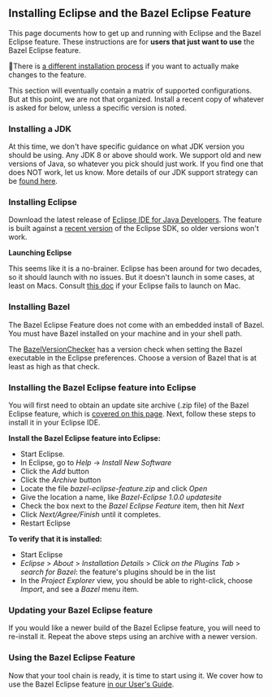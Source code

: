 ## Installing Eclipse and the Bazel Eclipse Feature

This page documents how to get up and running with Eclipse and the Bazel Eclipse feature.
These instructions are for **users that just want to use** the Bazel Eclipse feature.

 👷There is [a different installation process](dev/dev_guide.md) if you want to actually make changes to the feature.

This section will eventually contain a matrix of supported configurations.
But at this point, we are not that organized.
Install a recent copy of whatever is asked for below, unless a specific version is noted.

### Installing a JDK

At this time, we don't have specific guidance on what JDK version you should be using.
Any JDK 8 or above should work.
We support old and new versions of Java, so whatever you pick should just work.
If you find one that does NOT work, let us know.
More details of our JDK support strategy can be [found here](dev/jdk.md).

### Installing Eclipse

Download the latest release of [Eclipse IDE for Java Developers](https://www.eclipse.org/downloads/packages/release/2018-09/r/eclipse-ide-java-developers).
The feature is built against a [recent version](../tools/eclipse_jars) of the Eclipse SDK, so older versions won't work.

**Launching Eclipse**

This seems like it is a no-brainer.
Eclipse has been around for two decades, so it should launch with no issues.
But it doesn't launch in some cases, at least on Macs.
Consult [this doc](mac_eclipse_jdk.md) if your Eclipse fails to launch on Mac.

### Installing Bazel

The Bazel Eclipse Feature does not come with an embedded install of Bazel.
You must have Bazel installed on your machine and in your shell path.

The [BazelVersionChecker](../plugin-libs/plugin-command/src/main/java/com/salesforce/bazel/eclipse/command/internal/BazelVersionChecker.java) has a version check when setting the Bazel executable in the Eclipse preferences.
Choose a version of Bazel that is at least as high as that check.

### Installing the Bazel Eclipse feature into Eclipse

You will first need to obtain an update site archive (.zip file) of the Bazel Eclipse feature,
  which is [covered on this page](releases.md).
Next, follow these steps to install it in your Eclipse IDE.

**Install the Bazel Eclipse feature into Eclipse:**
- Start Eclipse.
- In Eclipse, go to *Help* -> *Install New Software*
- Click the *Add* button
- Click the *Archive* button
- Locate the file *bazel-eclipse-feature.zip* and click *Open*
- Give the location a name, like *Bazel-Eclipse 1.0.0 updatesite*
- Check the box next to the *Bazel Eclipse Feature* item, then hit *Next*
- Click *Next/Agree/Finish* until it completes.
- Restart Eclipse

**To verify that it is installed:**
- Start Eclipse
- *Eclipse* > *About* > *Installation Details* > *Click on the Plugins Tab* > *search for Bazel*: the feature's plugins should be in the list
- In the *Project Explorer* view, you should be able to right-click, choose *Import*, and see a *Bazel* menu item.

### Updating your Bazel Eclipse feature

If you would like a newer build of the Bazel Eclipse feature, you will need to re-install it.
Repeat the above steps using an archive with a newer version.

### Using the Bazel Eclipse Feature

Now that your tool chain is ready, it is time to start using it.
We cover how to use the Bazel Eclipse feature [in our User's Guide](using_the_feature.md).
